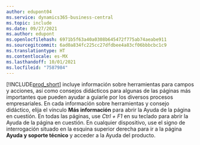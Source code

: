 ```yaml
---
author: edupont04
ms.service: dynamics365-business-central
ms.topic: include
ms.date: 09/27/2021
ms.author: edupont
ms.openlocfilehash: 6971b5f63a40a0308b645472f775ab74aeabe911
ms.sourcegitcommit: 6ad0a834fc225cc27dfdbee4a83cf06bbbcbc1c9
ms.translationtype: HT
ms.contentlocale: es-MX
ms.lasthandoff: 10/01/2021
ms.locfileid: "7587984"
---
```

[!INCLUDE[prod_short](prod_short.md)] incluye información sobre herramientas para campos y acciones, así como consejos didácticos para algunas de las páginas más importantes que pueden ayudar a guiarle por los diversos procesos empresariales. En cada información sobre herramientas y consejo didáctico, elija el vínculo **Más información** para abrir la Ayuda de la página en cuestión. En todas las páginas, use *Ctrl + F1* en su teclado para abrir la Ayuda de la página en cuestión. En cualquier dispositivo, use el signo de interrogación situado en la esquina superior derecha para ir a la página **Ayuda y soporte técnico** y acceder a la Ayuda del producto.  

